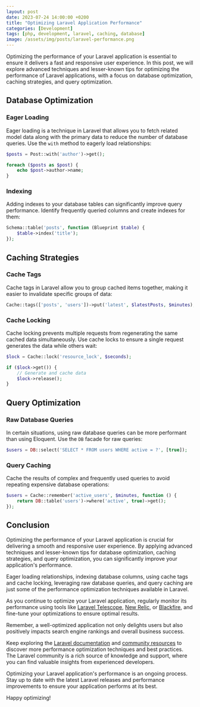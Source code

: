 ```yaml
---
layout: post
date: 2023-07-24 14:00:00 +0200
title: "Optimizing Laravel Application Performance"
categories: [Development]
tags: [php, development, laravel, caching, database]
image: /assets/img/posts/laravel-performance.png
---
```


Optimizing the performance of your Laravel application is essential to ensure it delivers a fast and responsive user experience. In this post, we will explore advanced techniques and lesser-known tips for optimizing the performance of Laravel applications, with a focus on database optimization, caching strategies, and query optimization.

## Database Optimization

### Eager Loading

Eager loading is a technique in Laravel that allows you to fetch related model data along with the primary data to reduce the number of database queries. Use the `with` method to eagerly load relationships:

```php
$posts = Post::with('author')->get();

foreach ($posts as $post) {
    echo $post->author->name;
}
```

### Indexing

Adding indexes to your database tables can significantly improve query performance. Identify frequently queried columns and create indexes for them:

```php
Schema::table('posts', function (Blueprint $table) {
    $table->index('title');
});
```

## Caching Strategies

### Cache Tags

Cache tags in Laravel allow you to group cached items together, making it easier to invalidate specific groups of data:

  ```php
Cache::tags(['posts', 'users'])->put('latest', $latestPosts, $minutes);
```

### Cache Locking

Cache locking prevents multiple requests from regenerating the same cached data simultaneously. Use cache locks to ensure a single request generates the data while others wait:

```php
$lock = Cache::lock('resource_lock', $seconds);

if ($lock->get()) {
    // Generate and cache data
    $lock->release();
}
```

## Query Optimization

### Raw Database Queries

In certain situations, using raw database queries can be more performant than using Eloquent. Use the `DB` facade for raw queries:

```php
$users = DB::select('SELECT * FROM users WHERE active = ?', [true]);
```

### Query Caching

Cache the results of complex and frequently used queries to avoid repeating expensive database operations:

```php
$users = Cache::remember('active_users', $minutes, function () {
    return DB::table('users')->where('active', true)->get();
});
```

## Conclusion

Optimizing the performance of your Laravel application is crucial for delivering a smooth and responsive user experience. By applying advanced techniques and lesser-known tips for database optimization, caching strategies, and query optimization, you can significantly improve your application's performance.

Eager loading relationships, indexing database columns, using cache tags and cache locking, leveraging raw database queries, and query caching are just some of the performance optimization techniques available in Laravel.

As you continue to optimize your Laravel application, regularly monitor its performance using tools like [Laravel Telescope](https://laravel.com/docs/telescope), [New Relic](https://newrelic.com/), or [Blackfire](https://blackfire.io/), and fine-tune your optimizations to ensure optimal results.

Remember, a well-optimized application not only delights users but also positively impacts search engine rankings and overall business success.

Keep exploring the [Laravel documentation](https://laravel.com/docs) and [community resources](https://laravel.com/community) to discover more performance optimization techniques and best practices. The Laravel community is a rich source of knowledge and support, where you can find valuable insights from experienced developers.

Optimizing your Laravel application's performance is an ongoing process. Stay up to date with the latest Laravel releases and performance improvements to ensure your application performs at its best.

Happy optimizing!
